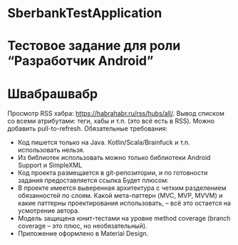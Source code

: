 # SberbankTestApplication

#  Тестовое задание для роли “Разработчик Android”
# Швабрашвабр 
Просмотр RSS хабра: https://habrahabr.ru/rss/hubs/all/. Вывод списком со всеми атрибутами: теги, хабы и т.п. (это всё есть в RSS). Можно добавить pull-to-refresh.
Обязательные требования:
* Код пишется только на Java. Kotlin/Scala/Brainfuck и т.п.
использовать нельзя.
* Из библиотек использовать можно только библиотеки Android Support и SimpleXML
* Код проекта размещается в git-репозитории, и по готовности задания предоставляется ссылка
Будет плюсом:
* В проекте имеется выверенная архитектура с четким
разделением обязанностей по слоям. Какой мета-паттерн (MVC, MVP, MVVM) и какие паттерны проектирования использовать, – всё это остается на усмотрение автора.
* Модель защищена юнит-тестами на уровне method coverage (branch coverage – это плюс, но необязательный).
* Приложение оформлено в Material Design.
